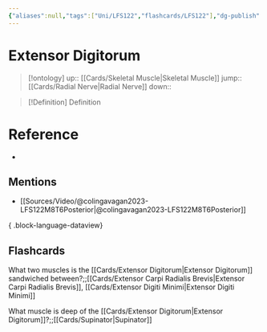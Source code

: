 ```yaml
---
{"aliases":null,"tags":["Uni/LFS122","flashcards/LFS122"],"dg-publish":true,"permalink":"/cards/extensor-digitorum/","dgPassFrontmatter":true}
---
```


# Extensor Digitorum

> [!ontology]
> up:: [[Cards/Skeletal Muscle\|Skeletal Muscle]]
> jump:: [[Cards/Radial Nerve\|Radial Nerve]]
> down:: 

> [!Definition] Definition
> 

# Reference
- 

## Mentions
- [[Sources/Video/@colingavagan2023-LFS122M8T6Posterior\|@colingavagan2023-LFS122M8T6Posterior]]

{ .block-language-dataview}

## Flashcards

What two muscles is the [[Cards/Extensor Digitorum\|Extensor Digitorum]] sandwiched between?;;[[Cards/Extensor Carpi Radialis Brevis\|Extensor Carpi Radialis Brevis]], [[Cards/Extensor Digiti Minimi\|Extensor Digiti Minimi]]
<!--SR:!2023-10-24,1,130-->

What muscle is deep of the [[Cards/Extensor Digitorum\|Extensor Digitorum]]?;;[[Cards/Supinator\|Supinator]]
<!--SR:!2023-10-25,1,130-->